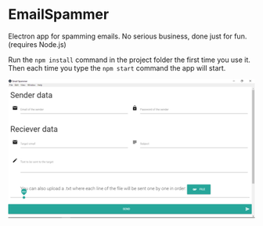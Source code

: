# EmailSpammer
Electron app for spamming emails. No serious business, done just for fun. (requires Node.js)

Run the ```npm install``` command in the project folder the first time you use it. Then each time you type the ```npm start``` command the app will start.


![picture alt](https://raw.githubusercontent.com/clitcancer/EmailSpammer/master/assets/preview.png "preview")